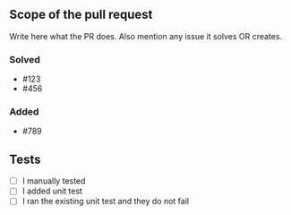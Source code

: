 ## Scope of the pull request

Write here what the PR does. Also mention any issue it solves OR creates.

### Solved

- #123
- #456

### Added

- #789

## Tests

- [ ] I manually tested
- [ ] I added unit test
- [ ] I ran the existing unit test and they do not fail
